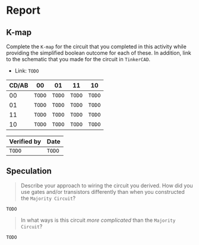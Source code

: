 # Report

## K-map

Complete the `K-map` for the circuit that you completed in this activity while providing the
simplified boolean outcome for each of these. In addition, link to the schematic that you 
made for the circuit in `TinkerCAD`.

* Link: `TODO`

|CD/AB | 00 | 01 | 11 | 10 |
|------|----|----|----|----|
|00    |`TODO`|`TODO`|`TODO`|`TODO`|
|01    |`TODO`|`TODO`|`TODO`|`TODO`|
|11    |`TODO`|`TODO`|`TODO`|`TODO`|
|10    |`TODO`|`TODO`|`TODO`|`TODO`|

| Verified by | Date |
|:------------|:-----|
|`TODO`|`TODO`|

## Speculation

> Describe your approach to wiring the circuit you derived. How did you use gates and/or transistors differently
> than when you constructed the `Majority Circuit`?

`TODO`

> In what ways is this circuit _more complicated_ than the `Majority Circuit`?

`TODO`
